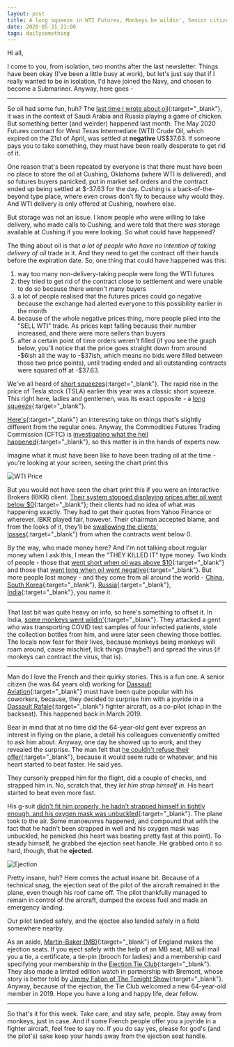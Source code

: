 ```yaml
---
layout: post
title: A long squeeze in WTI Futures, Monkeys be wildin', Senior citizens flying fighter planes
date: 2020-05-31 21:00 
tags: dailysomething
---
```


Hi all,

I come to you, from isolation, two months after the last newsletter. Things have been okay (I've been a little busy at work), but let's just say that if I really wanted to be in isolation, I'd have joined the Navy, and chosen to become a Submariner. Anyway, here goes - 

---

So oil had some fun, huh? The [last time I wrote about oil](http://siddhantpyasi.com/DST00015.html
){:target="_blank"}, it was in the context of Saudi Arabia and Russia playing a game of chicken. But something better (and weirder) happened last month. The May 2020 Futures contract for West Texas Intermediate (WTI) Crude Oil, which expired on the 21st of April, was settled at __negative__ US\$37.63. If someone pays you to take something, they must have been really desperate to get rid of it.

One reason that's been repeated by everyone is that there must have been no place to store the oil at Cushing, Oklahoma (where WTI is delivered), and so futures buyers panicked, put in market sell orders and the contract ended up being settled at \$-37.63 for the day. Cushing is a back-of-the-beyond type place, where even crows don't fly to because why would they. And WTI delivery is only offered at Cushing, nowhere else. 

But storage was not an issue. I know people who were willing to take delivery, who made calls to Cushing, and were told that there *was* storage available at Cushing if you were looking. So what could have happened?

The thing about oil is that *a lot of people who have no intention of taking delivery of oil* trade in it. And they need to get the contract off their hands before the expiration date. So, one thing that could have happened was this:
1. way too many non-delivery-taking people were long the WTI futures
2. they tried to get rid of the contract close to settlement and were unable to do so because there weren't many buyers
3. a lot of people realised that the futures prices could go negative because the exchange had alerted everyone to this possibility earlier in the month
4. because of the whole negative prices thing, more people piled into the "SELL WTI" trade. As prices kept falling because their number increased, and there were more sellers than buyers
4. after a certain point of time orders weren't filled (if you see the graph below, you'll notice that the price goes straight down from around -\$6ish all the way to -\$37ish, which means no bids were filled between those two price points), until trading ended and all outstanding contracts were squared off at -\$37.63.  

We've all heard of [short squeezes](https://www.investopedia.com/terms/s/shortsqueeze.asp){:target="_blank"}. The rapid rise in the price of Tesla stock (TSLA) earlier this year was a classic short squeeze. This right here, ladies and gentlemen, was its exact opposite - a [long squeeze](https://www.investopedia.com/terms/l/longsqueeze.asp){:target="_blank"}.  

[Here's](https://streetwiseprofessor.com/wti-wtf/){:target="_blank"} an interesting take on things that's slightly different from the regular ones. Anyway, the Commodities Futures Trading Commission (CFTC) is [investigating what the hell happened](https://cftc.gov/PressRoom/SpeechesTestimony/berkovitzstatement050720){:target="_blank"}, so this matter is in the hands of experts now.  

Imagine what it must have been like to have been trading oil at the time - you're looking at your screen, seeing the chart print this 

![WTI Price]({{site.baseurl}}/assets/img/WTI.jpg)


But you would not have seen the chart print this if you were an Interactive Brokers (IBKR) client. [Their system stopped displaying prices after oil went below \$0](https://www.bloomberg.com/news/articles/2020-05-08/oil-crash-busted-a-broker-s-computers-and-inflicted-huge-losses?sref=mGcsJ2E3){:target="_blank"}; their clients had no idea of what was happening exactly. They had to get their quotes from Yahoo Finance or wherever. IBKR played fair, however. Their chairman accepted blame, and from the looks of it, they'll be [swallowing the clients' losses](https://www.financemagnates.com/forex/brokers/interactive-brokers-loss-from-oil-collapse-swelled-to-104-million/){:target="_blank"} from when the contracts went below 0.  

By the way, who made money here? And I'm not talking about regular money when I ask this, I mean the "THEY KILLED IT" type money. Two kinds of people - those that [went short when oil was above \$10](https://www.ft.com/content/1c8e9f81-bdcf-4b15-be6a-92cc88beca27){:target="_blank"} and those that [went long when oil went negative](https://www.bloomberg.com/news/articles/2020-05-13/one-trader-who-cashed-in-on-sub-zero-oil-prices-sees-rare-payout){:target="_blank"}. But more people lost money - and they come from all around the world - [China, South Korea](https://www.scmp.com/business/banking-finance/article/3081170/devil-detail-catches-unaware-traders-guard-beijing){:target="_blank"}, [Russia](https://www.reuters.com/article/russia-cenbank-moex/russian-central-bank-backs-moscow-exchanges-handling-of-negative-oil-futures-idUSL8N2D3469){:target="_blank"}, [India](https://www.livemint.com/market/stock-market-news/brokerages-move-hc-against-mcx-on-negative-settlement-price-of-crude-oil-11587538776284.html){:target="_blank"}, you name it.  

----

That last bit was quite heavy on info, so here's something to offset it. In India, [some monkeys went wildin'](https://www.reuters.com/article/us-health-coronavirus-india-monkey/monkeys-steal-coronavirus-blood-samples-in-india-idUSKBN2351KV?il=0){:target="_blank"}. They attacked a gent who was transporting COVID test samples of four infected patients, stole the collection bottles from him, and were later seen chewing those bottles. The locals now fear for their lives, because monkeys being monkeys will roam around, cause mischief, lick things (maybe?) and spread the virus (if monkeys can contract the virus, that is).  

----


Man do I love the French and their quirky stories. This is a fun one. A senior citizen (he was 64 years old) working for [Dassault Aviation](https://en.m.wikipedia.org/wiki/Dassault_Aviation){:target="_blank"} must have been quite popular with his coworkers, because, they decided to surprise him with a joyride in a [Dassault Rafale](https://en.m.wikipedia.org/wiki/Dassault_Rafale){:target="_blank"} fighter aircraft, as a co-pilot (chap in the backseat). This happened back in March 2019.  

Bear in mind that at no time did the 64-year-old gent ever express an interest in flying on the plane, a detail his colleagues conveniently omitted to ask him about. Anyway, one day he showed up to work, and they revealed the surprise. The man felt that [he couldn't refuse their offer](https://www.theguardian.com/world/2020/apr/14/man-accidentally-ejects-himself-from-fighter-jet-during-surprise-flight){:target="_blank"}, because it would seem rude or whatever, and his heart started to beat faster. He said yes.    

They cursorily prepped him for the flight, did a couple of checks, and strapped him in. No, scratch that, they *let him strap himself in*. His heart started to beat even more fast.    

His g-suit [didn't fit him properly, he hadn't strapped himself in tightly enough, and his oxygen mask was unbuckled](https://theaviationist.com/2020/04/09/report-released-on-french-rafale-passengers-accidental-ejection-reveals-both-human-and-technical-failures/){:target="_blank"}. The plane took to the air. Some manoeuvres happened, and compound that with the fact that he hadn't been strapped in well and his oxygen mask was unbuckled, he panicked (his heart was beating pretty fast at this point). To steady himself, he grabbed the ejection seat handle. He grabbed onto it so hard, though, that he __ejected__.  

![Ejection](https://media.giphy.com/media/gBIA4pEFULtle/giphy.gif)

Pretty insane, huh? Here comes the actual insane bit. Because of a technical snag, the ejection seat of the pilot of the aircraft remained in the plane, even though his roof came off. The pilot thankfully managed to remain in control of the aircraft, dumped the excess fuel and made an emergency landing.  

Our pilot landed safely, and the ejectee also landed safely in a field somewhere nearby.  

As an aside, [Martin-Baker (MB)](https://en.m.wikipedia.org/wiki/Martin-Baker){:target="_blank"} of England makes the ejection seats. If you eject safely with the help of an MB seat, MB will mail you a tie, a certificate, a tie-pin (brooch for ladies) and a membership card specifying your membership in the [Ejection Tie Club](https://en.m.wikipedia.org/wiki/Martin-Baker#Ejection_Tie_Club){:target="_blank"}. They also made a limited edition watch in partnership with Bremont, whose story is better told by [Jimmy Fallon of The Tonight Show](https://www.youtube.com/watch?v=p0cn5C1-c90){:target="_blank"}. Anyway, because of the ejection, the Tie Club welcomed a new 64-year-old member in 2019. Hope you have a long and happy life, dear fellow.  

----

So that's it for this week. Take care, and stay safe, people. Stay away from monkeys, just in case. And if some French people offer you a joyride in a fighter aircraft, feel free to say no. If you do say yes, please for god's (and the pilot's) sake keep your hands away from the ejection seat handle.  

